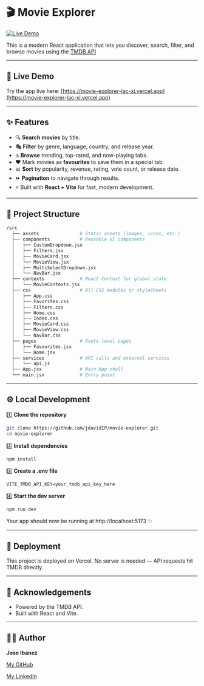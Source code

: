 # 🎬 Movie Explorer

[![Live Demo](https://img.shields.io/badge/Live%20Demo-Visit-blue)](https://movie-explorer-lac-xi.vercel.app)

This is a modern React application that lets you discover, search, filter, and browse movies using the [TMDB API](https://www.themoviedb.org/)

---

## 🚀 Live Demo

Try the app live here: [https://movie-explorer-lac-xi.vercel.app](https://movie-explorer-lac-xi.vercel.app)

---

## ✨ Features

- 🔍 **Search movies** by title.
- 🎭 **Filter** by genre, language, country, and release year.
- 🔝 **Browse** trending, top-rated, and now-playing tabs.
- ❤️ Mark movies as **favourites** to save them in a special tab.
- 📊 **Sort** by popularity, revenue, rating, vote count, or release date.
- ⏩ **Pagination** to navigate through results.
- ⚡ Built with **React + Vite** for fast, modern development.

---

## 📂 Project Structure

```bash
/src
  ├── assets               # Static assets (images, icons, etc.)
  ├── components           # Reusable UI components
  │   ├── CustomDropdown.jsx
  │   ├── Filters.jsx
  │   ├── MovieCard.jsx
  │   └── MovieView.jsx
  │   ├── MultiSelectDropdown.jsx
  │   └── NavBar.jsx
  ├── contexts             # React Context for global state
  │   └── MovieContexts.jsx
  ├── css                  # All CSS modules or stylesheets
  │   ├── App.css
  │   ├── Favorites.css
  │   ├── Filters.css
  │   ├── Home.css
  │   ├── Index.css
  │   ├── MovieCard.css
  │   ├── MovieView.css
  │   └── NavBar.css
  ├── pages                # Route-level pages
  │   ├── Favourites.jsx
  │   └── Home.jsx
  ├── services             # API calls and external services
  │   └── api.js
  ├── App.jsx              # Main App shell
  └── main.jsx             # Entry point
```

---

## ⚙️ Local Development

1️⃣ **Clone the repository**
```bash
git clone https://github.com/jdavidIP/movie-explorer.git
cd movie-explorer
```

2️⃣ **Install dependencies**
```bash
npm install
```

3️⃣ **Create a .env file**
```env
VITE_TMDB_API_KEY=your_tmdb_api_key_here
```

4️⃣ **Start the dev server**
```bash
npm run dev
```

Your app should now be running at http://localhost:5173 ✨

---

## 🚀 Deployment

This project is deployed on Vercel.
No server is needed — API requests hit TMDB directly.

---

## 🙌 Acknowledgements
- Powered by the TMDB API.
- Built with React and Vite.

---

## 🧑‍💻 Author

**Jose Ibanez**

[My GitHub](https://github.com/jdavidIP)

[My LinkedIn](https://www.linkedin.com/in/jose-ibanez-polo-622314253/)
